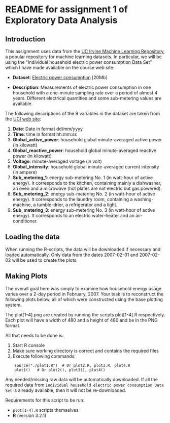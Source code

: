 # README for assignment 1 of Exploratory Data Analysis

## Introduction

This assignment uses data from
the <a href="http://archive.ics.uci.edu/ml/">UC Irvine Machine
Learning Repository</a>, a popular repository for machine learning
datasets. In particular, we will be using the "Individual household
electric power consumption Data Set" which I have made available on
the course web site:


* <b>Dataset</b>: <a href="https://d396qusza40orc.cloudfront.net/exdata%2Fdata%2Fhousehold_power_consumption.zip">Electric power consumption</a> [20Mb]

* <b>Description</b>: Measurements of electric power consumption in
one household with a one-minute sampling rate over a period of almost
4 years. Different electrical quantities and some sub-metering values
are available.


The following descriptions of the 9 variables in the dataset are taken
from
the <a href="https://archive.ics.uci.edu/ml/datasets/Individual+household+electric+power+consumption">UCI
web site</a>:

<ol>
<li><b>Date</b>: Date in format dd/mm/yyyy </li>
<li><b>Time</b>: time in format hh:mm:ss </li>
<li><b>Global_active_power</b>: household global minute-averaged active power (in kilowatt) </li>
<li><b>Global_reactive_power</b>: household global minute-averaged reactive power (in kilowatt) </li>
<li><b>Voltage</b>: minute-averaged voltage (in volt) </li>
<li><b>Global_intensity</b>: household global minute-averaged current intensity (in ampere) </li>
<li><b>Sub_metering_1</b>: energy sub-metering No. 1 (in watt-hour of active energy). It corresponds to the kitchen, containing mainly a dishwasher, an oven and a microwave (hot plates are not electric but gas powered). </li>
<li><b>Sub_metering_2</b>: energy sub-metering No. 2 (in watt-hour of active energy). It corresponds to the laundry room, containing a washing-machine, a tumble-drier, a refrigerator and a light. </li>
<li><b>Sub_metering_3</b>: energy sub-metering No. 3 (in watt-hour of active energy). It corresponds to an electric water-heater and an air-conditioner.</li>
</ol>

## Loading the data

When running the R-scripts, the data will be downloaded if necessary and loaded automatically.
Only data from the dates 2007-02-01 and 2007-02-02 will be used to create the plots.

## Making Plots

The overall goal here was simply to examine how household energy usage
varies over a 2-day period in February, 2007. Your task is to
reconstruct the following plots below, all of which were constructed
using the base plotting system.

The plot[1-4].png are created by running the scripts plot[1-4].R respectively.
Each plot will have a width of 480 and a height of 480 and be in the PNG format.

All that needs to be done is:
1. Start R console
2. Make sure working directory is correct and contains the required files
3. Execute following commands:
```{r eval=FALSE}    
    source("./plot1.R")  # Or plot2.R, plot3.R, plot4.R
    plot1()   # Or plot2(), plot3(), plot4()
```
Any needed/missing raw data will be automatically downloaded. If all the required data from `Individual household
electric power consumption Data Set` is already available, then it will not be re-downloaded.

Requirements for this script to be run:
- `plot[1-4].R` scripts themselves
- **R** (version 3.2.1)






